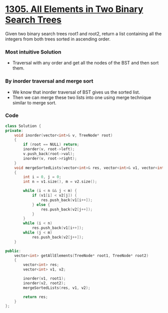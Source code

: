 # [1305. All Elements in Two Binary Search Trees](https://leetcode.com/problems/all-elements-in-two-binary-search-trees/)

Given two binary search trees root1 and root2, return a list containing all the integers from both trees sorted in ascending order.

### Most intuitive Solution

-   Traversal with any order and get all the nodes of the BST and then sort them.

### By inorder traversal and merge sort

-   We know that inorder traversal of BST gives us the sorted list.
-   Then we can merge these two lists into one using merge technique similar to merge sort.

### Code

```cpp
class Solution {
private:
    void inorder(vector<int>& v, TreeNode* root)
    {
        if (root == NULL) return;
        inorder(v, root->left);
        v.push_back(root->val);
        inorder(v, root->right);
    }
    void mergeSortedLists(vector<int>& res, vector<int>& v1, vector<int>& v2)
    {
        int i = 0, j = 0;
        int n = v1.size(), m = v2.size();

        while (i < n && j < m) {
            if (v1[i] < v2[j]) {
                res.push_back(v1[i++]);
            } else {
                res.push_back(v2[j++]);
            }
        }
        while (i < n)
            res.push_back(v1[i++]);
        while (j < m)
            res.push_back(v2[j++]);
    }

public:
    vector<int> getAllElements(TreeNode* root1, TreeNode* root2)
    {
        vector<int> res;
        vector<int> v1, v2;

        inorder(v1, root1);
        inorder(v2, root2);
        mergeSortedLists(res, v1, v2);

        return res;
    }
};
```
